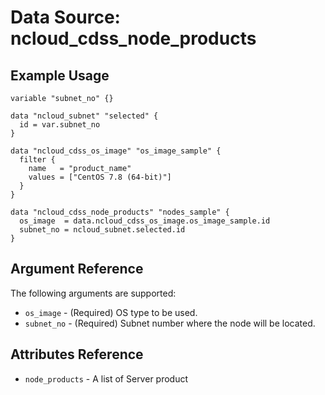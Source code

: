 # Data Source: ncloud_cdss_node_products

## Example Usage

```hcl
variable "subnet_no" {}

data "ncloud_subnet" "selected" {
  id = var.subnet_no
}

data "ncloud_cdss_os_image" "os_image_sample" {
  filter {
    name   = "product_name"
    values = ["CentOS 7.8 (64-bit)"]
  }
}

data "ncloud_cdss_node_products" "nodes_sample" {
  os_image  = data.ncloud_cdss_os_image.os_image_sample.id
  subnet_no = ncloud_subnet.selected.id
}
```

## Argument Reference

The following arguments are supported:

* `os_image` - (Required) OS type to be used.
* `subnet_no` - (Required) Subnet number where the node will be located.

## Attributes Reference

* `node_products` - A list of Server product
